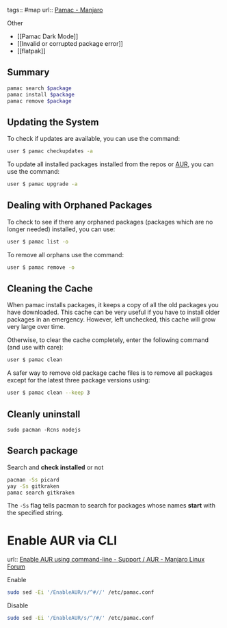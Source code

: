 tags:: #map
url:: [Pamac - Manjaro](https://wiki.manjaro.org/index.php/Pamac)


Other
- [[Pamac Dark Mode]]
- [[Invalid or corrupted package error]]
- [[flatpak]]


## Summary

```sh
pamac search $package
pamac install $package
pamac remove $package
```


## Updating the System

To check if updates are available, you can use the command:

```sh
user $ pamac checkupdates -a
```
  
To update all installed packages installed from the repos or [AUR](https://wiki.manjaro.org/index.php/Arch_User_Repository "Arch User Repository"), you can use the command:

```sh
user $ pamac upgrade -a
```

## Dealing with Orphaned Packages

To check to see if there any orphaned packages (packages which are no longer needed) installed, you can use:

```sh
user $ pamac list -o
```

To remove all orphans use the command:

```sh
user $ pamac remove -o
```
## Cleaning the Cache

When pamac installs packages, it keeps a copy of all the old packages you have downloaded. This cache can be very useful if you have to install older packages in an emergency. However, left unchecked, this cache will grow very large over time.

Otherwise, to clear the cache completely, enter the following command (and use with care):

```sh
user $ pamac clean
```

A safer way to remove old package cache files is to remove all packages except for the latest three package versions using:

```sh
user $ pamac clean --keep 3
```


## Cleanly uninstall
```shell
sudo pacman -Rcns nodejs
```


## Search package
Search and **check installed** or not
```sh
pacman -Ss picard
yay -Ss gitkraken
pamac search gitkraken
```
The `-Ss` flag tells pacman to search for packages whose names **start** with the specified string.


# Enable AUR via CLI
url:: [Enable AUR using command-line - Support / AUR - Manjaro Linux Forum](https://forum.manjaro.org/t/enable-aur-using-command-line/79107/2)

Enable
```sh
sudo sed -Ei '/EnableAUR/s/^#//' /etc/pamac.conf
```

Disable
```sh
sudo sed -Ei '/EnableAUR/s/^/#/' /etc/pamac.conf
```














